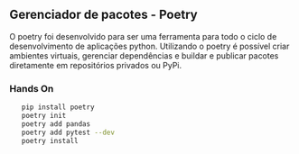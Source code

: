 ## Gerenciador de pacotes - Poetry 

O poetry foi desenvolvido para ser uma ferramenta para todo o ciclo de desenvolvimento de aplicações python. Utilizando o poetry é possível criar ambientes virtuais, gerenciar dependências e buildar e publicar pacotes diretamente em repositórios privados ou PyPi.


### Hands On

```bash
   pip install poetry
   poetry init
   poetry add pandas
   poetry add pytest --dev
   poetry install
```